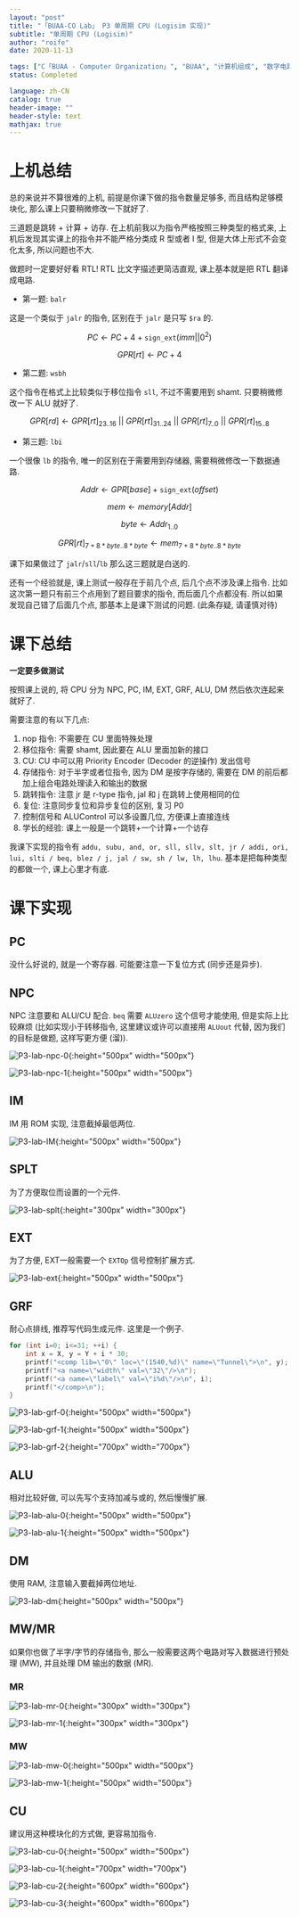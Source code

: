 ```yaml
---
layout: "post"
title: "「BUAA-CO Lab」 P3 单周期 CPU (Logisim 实现)"
subtitle: "单周期 CPU (Logisim)"
author: "roife"
date: 2020-11-13

tags: ["C「BUAA - Computer Organization」", "BUAA", "计算机组成", "数字电路"]
status: Completed

language: zh-CN
catalog: true
header-image: ""
header-style: text
mathjax: true
---
```


# 上机总结

总的来说并不算很难的上机, 前提是你课下做的指令数量足够多, 而且结构足够模块化, 那么课上只要稍微修改一下就好了.

三道题是跳转 + 计算 + 访存. 在上机前我以为指令严格按照三种类型的格式来, 上机后发现其实课上的指令并不能严格分类成 R 型或者 I 型, 但是大体上形式不会变化太多, 所以问题也不大.

做题时一定要好好看 RTL! RTL 比文字描述更简洁直观, 课上基本就是把 RTL 翻译成电路.

- 第一题: `balr`

这是一个类似于 `jalr` 的指令, 区别在于 `jalr` 是只写 `$ra` 的.

$$PC \leftarrow PC + 4 + \mathtt{sign\_ext}(imm||0^2)$$

$$GPR[rt] \leftarrow PC + 4$$

- 第二题: `wsbh`

这个指令在格式上比较类似于移位指令 `sll`, 不过不需要用到 shamt. 只要稍微修改一下 ALU 就好了.

$$GPR[rd] \leftarrow GPR[rt]_{23..16}\ ||\ GPR[rt]_{31..24}\ ||\ GPR[rt]_{7..0}\ ||\ GPR[rt]_{15..8}$$

- 第三题: `lbi`

一个很像 `lb` 的指令, 唯一的区别在于需要用到存储器, 需要稍微修改一下数据通路.

$$Addr \leftarrow GPR[base] + \mathtt{sign\_ext}(offset)$$

$$mem \leftarrow memory[Addr]$$

$$byte \leftarrow Addr_{1..0}$$

$$GPR[rt]_{7+8*byte..8*byte} \leftarrow mem_{7+8*byte..8*byte}$$

课下如果做过了 `jalr`/`sll`/`lb` 那么这三题就是白送的.

还有一个经验就是, 课上测试一般存在于前几个点, 后几个点不涉及课上指令. 比如这次第一题只有前三个点用到了题目要求的指令, 而后面几个点都没有. 所以如果发现自己错了后面几个点, 那基本上是课下测试的问题. (此条存疑, 请谨慎对待)

# 课下总结

**一定要多做测试**

按照课上说的, 将 CPU 分为 NPC, PC, IM, EXT, GRF, ALU, DM 然后依次连起来就好了.

需要注意的有以下几点:
1. nop 指令: 不需要在 CU 里面特殊处理
2. 移位指令: 需要 shamt, 因此要在 ALU 里面加新的接口
3. CU: CU 中可以用 Priority Encoder (Decoder 的逆操作) 发出信号
4. 存储指令: 对于半字或者位指令, 因为 DM 是按字存储的, 需要在 DM 的前后都加上组合电路处理读入和输出的数据
5. 跳转指令: 注意 jr 是 r-type 指令, jal 和 j 在跳转上使用相同的位
6. 复位: 注意同步复位和异步复位的区别, 复习 P0
7. 控制信号和 ALUControl 可以多设置几位, 方便课上直接连线
8. 学长的经验: 课上一般是一个跳转+一个计算+一个访存

我课下实现的指令有 `addu, subu, and, or, sll, sllv, slt, jr / addi, ori, lui, slti / beq, blez / j, jal / sw, sh / lw, lh, lhu`. 基本是把每种类型的都做一个, 课上心里才有底.

# 课下实现

## PC

没什么好说的, 就是一个寄存器. 可能要注意一下复位方式 (同步还是异步).

## NPC

NPC 注意要和 ALU/CU 配合. `beq` 需要 `ALUzero` 这个信号才能使用, 但是实际上比较麻烦 (比如实现小于转移指令, 这里建议或许可以直接用 `ALUout` 代替, 因为我们的目标是做题, 这样写更方便 (溜)).

![P3-lab-npc-0](/img/in-post/post-buaa-co/p3-lab-npc-0.png "p3-lab-npc-0"){:height="500px" width="500px"}

![P3-lab-npc-1](/img/in-post/post-buaa-co/p3-lab-npc-1.png "p3-lab-npc-1"){:height="500px" width="500px"}

## IM

IM 用 ROM 实现, 注意截掉最低两位.

![P3-lab-IM](/img/in-post/post-buaa-co/p3-lab-im.png "p3-lab-im"){:height="500px" width="500px"}

## SPLT

为了方便取位而设置的一个元件.

![P3-lab-splt](/img/in-post/post-buaa-co/p3-lab-splt.png "p3-lab-splt"){:height="300px" width="300px"}

## EXT

为了方便, EXT一般需要一个 `EXTOp` 信号控制扩展方式.

![P3-lab-ext](/img/in-post/post-buaa-co/p3-lab-ext.png "p3-lab-ext"){:height="500px" width="500px"}

## GRF

耐心点排线, 推荐写代码生成元件. 这里是一个例子.

```cpp
for (int i=0; i<=31; ++i) {
    int x = X, y = Y + i * 30;
    printf("<comp lib=\"0\" loc=\"(1540,%d)\" name=\"Tunnel\">\n", y);
    printf("<a name=\"width\" val=\"32\"/>\n");
    printf("<a name=\"label\" val=\"i%d\"/>\n", i);
    printf("</comp>\n");
}
```

![P3-lab-grf-0](/img/in-post/post-buaa-co/p3-lab-grf-0.png "p3-lab-grf-0"){:height="500px" width="500px"}

![P3-lab-grf-1](/img/in-post/post-buaa-co/p3-lab-grf-1.png "p3-lab-grf-1"){:height="500px" width="500px"}

![P3-lab-grf-2](/img/in-post/post-buaa-co/p3-lab-grf-2.png "p3-lab-grf-2"){:height="700px" width="700px"}

## ALU

相对比较好做, 可以先写个支持加减与或的, 然后慢慢扩展.

![P3-lab-alu-0](/img/in-post/post-buaa-co/p3-lab-alu-0.png "p3-lab-alu-0"){:height="500px" width="500px"}

![P3-lab-alu-1](/img/in-post/post-buaa-co/p3-lab-alu-1.png "p3-lab-alu-1"){:height="500px" width="500px"}

## DM

使用 RAM, 注意输入要截掉两位地址.

![P3-lab-dm](/img/in-post/post-buaa-co/p3-lab-dm.png "p3-lab-dm"){:height="500px" width="500px"}

## MW/MR

如果你也做了半字/字节的存储指令, 那么一般需要这两个电路对写入数据进行预处理 (MW), 并且处理 DM 输出的数据 (MR).

### MR

![P3-lab-mr-0](/img/in-post/post-buaa-co/p3-lab-mr-0.png "p3-lab-mr-0"){:height="300px" width="300px"}

![P3-lab-mr-1](/img/in-post/post-buaa-co/p3-lab-mr-1.png "p3-lab-mr-1"){:height="300px" width="300px"}

### MW

![P3-lab-mw-0](/img/in-post/post-buaa-co/p3-lab-mw-0.png "p3-lab-mw-0"){:height="500px" width="500px"}

![P3-lab-mw-1](/img/in-post/post-buaa-co/p3-lab-mw-1.png "p3-lab-mw-1"){:height="500px" width="500px"}

## CU

建议用这种模块化的方式做, 更容易加指令.

![P3-lab-cu-0](/img/in-post/post-buaa-co/p3-lab-cu-0.png "p3-lab-cu-0"){:height="500px" width="500px"}

![P3-lab-cu-1](/img/in-post/post-buaa-co/p3-lab-cu-1.png "p3-lab-cu-1"){:height="700px" width="700px"}

![P3-lab-cu-2](/img/in-post/post-buaa-co/p3-lab-cu-2.png "p3-lab-cu-2"){:height="600px" width="600px"}

![P3-lab-cu-3](/img/in-post/post-buaa-co/p3-lab-cu-3.png "p3-lab-cu-3"){:height="600px" width="600px"}
